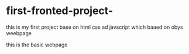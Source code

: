 # first-fronted-project-
this is my first project base on html css ad javscript which baaed on obys weebpage 

this is the basic webpage
